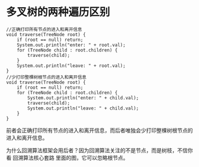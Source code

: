 # 多叉树的两种遍历区别

```
//正确打印所有节点的进入和离开信息
void traverse(TreeNode root) {  
    if (root == null) return;  
    System.out.println("enter: " + root.val);  
    for (TreeNode child : root.children) {  
        traverse(child);  
    }  
    System.out.println("leave: " + root.val);  
}  
//少打印整棵树根节点的进入和离开信息  
void traverse(TreeNode root) {  
    if (root == null) return;  
    for (TreeNode child : root.children) {  
        System.out.println("enter: " + child.val);  
        traverse(child);  
        System.out.println("leave: " + child.val);  
    }  
}  
```

前者会正确打印所有节点的进入和离开信息，而后者唯独会少打印整棵树根节点的进入和离开信息。

为什么回溯算法框架会用后者？因为回溯算法关注的不是节点，而是树枝，不信你看 回溯算法核心套路 里面的图，它可以忽略根节点。
